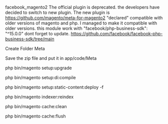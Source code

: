 facebook_magento2
The official plugin is deprecated. the developers have decided to switch to new plugin. The new plugin is https://github.com/magento/meta-for-magento2 "declared" compatible with older versions of magento and php. I managed to make it compatible with older versions.
this module work with "facebook/php-business-sdk": "^15.0.0" dont forget to update.
https://github.com/facebook/facebook-php-business-sdk/tree/main


Create Folder Meta

Save the zip file and put it in app/code/Meta

php bin/magento setup:upgrade

php bin/magento setup:di:compile

php bin/magento setup:static-content:deploy -f

php bin/magento indexer:reindex

php bin/magento cache:clean

php bin/magento cache:flush
